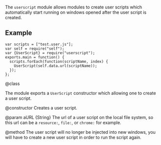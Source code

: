 <!-- contributed by Erik Vold [erikvvold@gmail.com]  -->

The `userscript` module allows modules to create user scripts which automatically
start running on windows opened after the user script is created.


## Example ##
    var scripts = ["test.user.js"];
    var self = require("self");
    var {UserScript} = require("userscript");
    exports.main = function() {
      scripts.forEach(function(scriptName, index) {
        UserScript(self.data.url(scriptName));
      });
    };


<api name="UserScript">
@class

The module exports a `UserScript` constructor which allowing one to create a
user script.

<api name="UserScript">
@constructor
Creates a user script.

@param aURL {String}
  The url of a user script on the local file system, so this url can be a
  `resource:`, `file:`, or `chrome:` for example.
</api>

<api name="destroy">
@method
The user script will no longer be injected into new windows, you will have to
create a new user script in order to run the script again.
</api>
</api>
